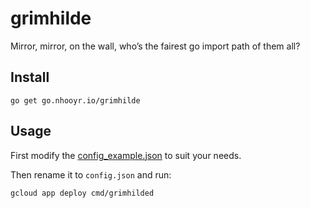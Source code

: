 # grimhilde

Mirror, mirror, on the wall, who’s the fairest go import path of them all?

## Install

```
go get go.nhooyr.io/grimhilde
```

## Usage

First modify the [config_example.json](./cmd/grimhilded/config_example.json) to suit your needs.

Then rename it to `config.json` and run:

```
gcloud app deploy cmd/grimhilded
```